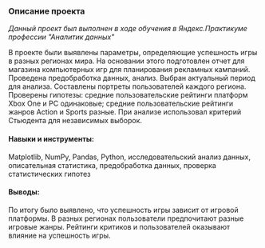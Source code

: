 ### Описание проекта

*Данный проект был выполнен в ходе обучения в Яндекс.Практикуме профессии "Аналитик данных"*

В проекте были выявлены параметры, определяющие успешность игры в разных регионах мира. На основании этого подготовлен отчет для магазина компьютерных игр для планирования рекламных кампаний. Проведена предобработка данных, анализ. Выбран актуальный период для анализа. Составлены портреты пользователей каждого региона. Проверены гипотезы: средние пользовательские рейтинги платформ Xbox One и PC одинаковые; средние пользовательские рейтинги жанров Action и Sports разные. При анализе использовал критерий Стьюдента для независимых выборок.
#### Навыки и инструменты:
Matplotlib, NumPy, Pandas, Python, исследовательский анализ данных, описательная статистика, предобработка данных, проверка статистических гипотез
#### Выводы:
По итогу было выявлено, что успешность игры зависит от игровой платформы. В разных регионах пользователи предпочитают разные игровые жанры. Рейтинги критиков и пользователей оказывают влияние на успешность игры.
